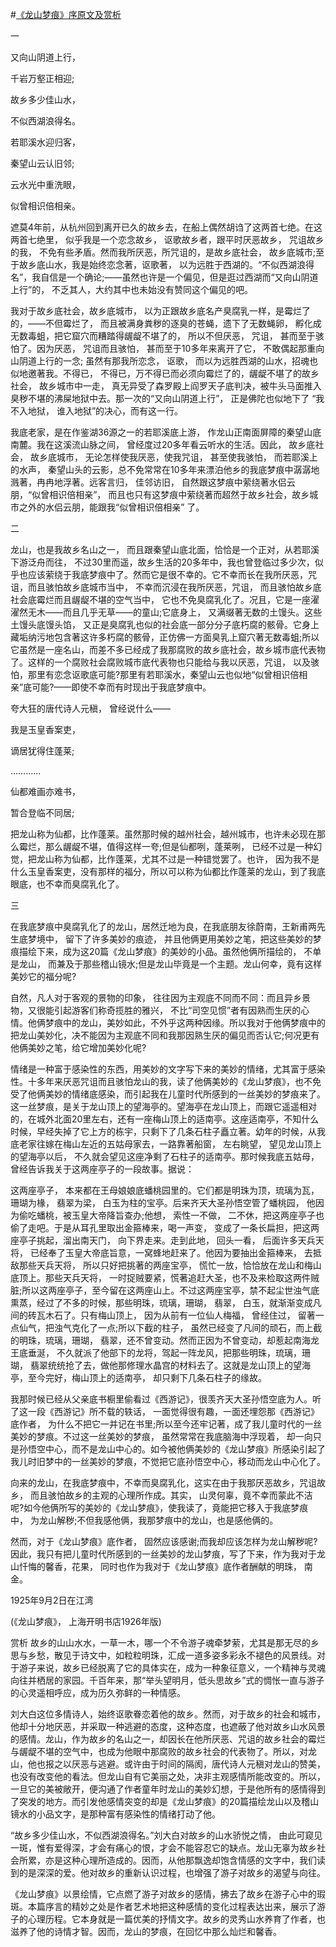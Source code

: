 #[《龙山梦痕》序原文及赏析](https://www.vrrw.net/wx/14275.html)

一

又向山阴道上行，

千岩万壑正相迎;

故乡多少佳山水，

不似西湖浪得名。

若耶溪水迎归客，

秦望山云认旧邻;

云水光中重洗眼，

似曾相识倍相亲。

遮莫4年前，从杭州回到离开已久的故乡去，在船上偶然胡诌了这两首七绝。在这两首七绝里， 似乎我是一个恋念故乡， 讴歌故乡者，跟平时厌恶故乡， 咒诅故乡的我， 不免有些矛盾。然而我所厌恶，所咒诅的，是故乡底社会， 故乡底城市;至于故乡底山水，我是始终恋念著，讴歌著， 以为远胜于西湖的。“不似西湖浪得名”，我自信是一个确论;——虽然也许是一个偏见，但是逛过西湖而“又向山阴道上行”的， 不乏其人，大约其中也未始没有赞同这个偏见的吧。

我对于故乡底社会，故乡底城市， 以为正跟故乡底名产臭腐乳一样，是霉烂了的，——不但霉烂了， 而且被满身粪秽的逐臭的苍蝇，遗下了无数蝇卵， 孵化成无数毒蛆，把它窟穴而糟踏得龌龊不堪了的， 所以不但厌恶， 咒诅， 甚而至于骇怕了。因为厌恶， 咒诅而且骇怕， 甚而至于10多年来离开了它， 不敢偶起那重向山阴道上行的一念; 虽然有那我所恋念， 讴歌， 而以为远胜西湖的山水，招魂也似地邀著我。不得已， 不得已，万不得已而必须向霉烂了的，龌龊不堪了的故乡社会， 故乡城市中一走， 真无异受了森罗殿上阎罗天子底判决，被牛头马面推入臭秽不堪的沸屎地狱中去。那一次的“又向山阴道上行”， 正是佛陀也似地下了 “我不入地狱， 谁入地狱”的决心，而有这一行。

我底老家，是在作鉴湖36源之一的若耶溪底上游， 作龙山正南面屏障的秦望山底南麓。我在这溪流山脉之间， 曾经度过20多年看云听水的生活。因此， 故乡底社会， 故乡底城市， 无论怎样使我厌恶，使我咒诅， 甚至使我骇怕， 而若耶溪上的水声， 秦望山头的云影，总不免常常在10多年来漂泊他乡的我底梦痕中潺潺地溅著，冉冉地浮著。远客言归， 佳邻访旧， 自然跟这梦痕中萦绕著水侣云朋，“似曾相识倍相亲”， 而且也只有这梦痕中萦绕著而超然于故乡社会，故乡城市之外的水侣云朋，能跟我“似曾相识倍相亲” 了。



二

龙山，也是我故乡名山之一， 而且跟秦望山底北面，恰恰是一个正对，从若耶溪下游泛舟而往， 不过30里而遥，故乡生活的20多年中，我也曾登临过多少次，似乎也应该萦绕于我底梦痕中了。然而它是很不幸的。它不幸而长在我所厌恶，咒诅，而且骇怕故乡底城市当中， 不幸而沉浸在我所厌恶，咒诅， 而且骇怕故乡底社会底霉烂而且龌龊不堪的空气当中， 它也不免臭腐乳化了。况且，它是一座濯濯然无木——而且几乎无草——的童山;它底身上， 又满缀著无数的土馒头。这些土馒头底馒头馅， 又正是臭腐乳也似的社会底一部分分子底朽腐的骸骨。它身上藏垢纳污地包含著这许多朽腐的骸骨，正仿佛一方面臭乳上窟穴著无数毒蛆;所以它虽然是一座名山，而差不多已经成了我那腐败的故乡底社会，故乡城市底代表物了。这样的一个腐败社会腐败城市底代表物也只能给与我以厌恶，咒诅， 以及骇怕，那里有恋念讴歌底可能?那里有若耶溪水，秦望山云也似地“似曾相识倍相亲”底可能?——即使不幸而有时现出于我底梦痕中。

夸大狂的唐代诗人元稹， 曾经说什么——

我是玉皇香案吏，

谪居犹得住蓬莱;

…………

仙都难画亦难书，

暂合登临不同居;

把龙山称为仙都，比作蓬莱。虽然那时候的越州社会，越州城市，也许未必现在那么霉烂，那么龌龊不堪，值得这样一夸;但是仙都咧，蓬莱咧， 已经不过是一种幻觉，把龙山称为仙都，比作蓬莱，尤其不过是一种错觉罢了。也许， 因为我不是什么玉皇香案吏，没有那样的福分，所以可以称为仙都比作蓬莱的龙山，到了我底眼底，也不幸而臭腐乳化了。

三

在我底梦痕中臭腐乳化了的龙山，居然迁地为良，在我底朋友徐蔚南，王新甫两先生底梦境中， 留下了许多美妙的痕迹， 并且他俩更用美妙之笔，把这些美妙的梦痕描绘下来，成为这20篇《龙山梦痕》的美妙的小品。虽然他俩所描绘的， 不单是龙山， 而兼及于那些稽山镜水;但是龙山毕竟是一个主题。龙山何幸，竟有这样美妙它的福分呢?

自然，凡人对于客观的景物的印象， 往往因为主观底不同而不同：而且异乡景物，又很能引起游客们称奇揽胜的雅兴， 不比“司空见惯”者有因熟而生厌的心情。他俩梦痕中的龙山，美妙如此，不外乎这两种因缘。所以我对于他俩梦痕中的把龙山美妙化，决不能因为主观底不同和我那因熟生厌的偏见而否认它;何况更有他俩美妙之笔，给它增加美妙化呢?

情绪是一种富于感染性的东西，用美妙的文字写下来的美妙的情绪，尤其富于感染性。十多年来厌恶咒诅而且骇怕龙山的我，读了他俩美妙的《龙山梦痕》，也不免受了他俩美妙的情绪底感染，而引起我在儿童时代所感到的一丝美妙的梦痕来了。这一丝梦痕，是关于龙山顶上的望海亭的。望海亭在龙山顶上，而跟它遥遥相对的，在城外北面20里左右，还有一座梅山顶上的适南亭。这座适南亭，不知什么时候，早经失掉了它上方的栋宇，只剩下了几条石柱子矗立著。幼年的时候，从我底老家往嫁在梅山左近的五姑母家去，一路靠著船窗， 左右眺望， 望见龙山顶上的望海亭以后， 不久就会望见这座净剩了石柱子的适南亭。那时候我底五姑母， 曾经告诉我关于这两座亭子的一段故事。据说：

这两座亭子， 本来都在王母娘娘底蟠桃园里的。它们都是明珠为顶，琉璃为瓦，珊瑚为椽， 翡翠为梁， 白玉为柱的宝亭。后来齐天大圣孙悟空管了蟠桃园， 他因为偷吃蟠桃，被玉皇大帝降旨查办;他想， 索性一不做， 二不休，把这两座亭子也偷了走吧。于是从耳孔里取出金箍棒来，喝一声变， 变成了一条长扁担，把这两座亭子挑起，溜出南天门， 向下界走来。走到此地， 回头一看， 后面许多天兵天将， 已经奉了玉皇大帝底旨意，一窝蜂地赶来了。他因为要抽出金箍棒来， 去抵敌那些天兵天将， 所以只好把挑著的两座宝亭， 慌忙一放，恰恰放在龙山和梅山底顶上。那些天兵天将， 一时捉贼要紧，慌著追赶大圣，也不及来检取这两件贼脏;所以这两座亭子，至今留在这两座山上。不过这两座宝亭，禁不起尘世浊气底熏蒸，经过了不多的时候，那些明珠，琉璃，珊瑚， 翡翠， 白玉，就渐渐变成凡间的砖瓦木石了。只有梅山顶上， 因为从前有一位仙人梅福， 曾经住过， 留著一点仙气，把浊气克化了一点;所以下截的柱子， 虽然已经变了凡间的顽石，而上截的明珠，琉璃，珊瑚， 翡翠，还不曾变动。然而正因为不曾变动，却惹起南海龙王底垂涎， 不久就派了他部下的龙将，驾起一阵龙风，把那些明珠，琉璃，珊瑚， 翡翠统统抢了去，做他那修理水晶宫的材料去了。这就是龙山顶上的望海亭，至今完好，梅山顶上的适南亭， 却只剩下几条石柱子的缘故。

我那时候已经从父亲底书橱里偷看过《西游记》，很羡齐天大圣孙悟空底为人。听了这一段《西游记》所不载的轶话， 一面觉得很有趣，一面还埋怨那《西游记》底作者， 为什么不把它一并记在书里;所以至今还牢记著，成了我儿童时代的一丝美妙的梦痕。不过这一丝美妙的梦痕， 虽然常常在我底脑海中浮现着， 却一向只是孙悟空中心，而不是龙山中心的。如今被他俩美妙的《龙山梦痕》所感染引起了我儿时旧梦中的一丝美妙的梦痕，不觉把它底孙悟空中心，移动而龙山中心化了。

向来的龙山，在我底梦痕中，不幸而臭腐乳化，这实在由于我那厌恶故乡，咒诅故乡， 而且骇怕故乡的主观的心理所作成。其实， 山灵何辜，竟不幸而蒙此不洁呢?如今他俩所写的美妙的《龙山梦痕》，使我读了，竟能把它移入于我底梦痕中， 为龙山解秽;不但我感他俩，我那梦痕中的龙山，也是感他俩的。

然而，对于《龙山梦痕》底作者， 固然应该感谢;而我却应该怎样为龙山解秽呢?因此，我只有把儿童时代所感到的一丝美妙的龙山梦痕，写了下来，作为我对于龙山忏悔的馨香，花果， 同时也作为我对于《龙山梦痕》底作者酬献的明珠， 南金。

1925年9月2日在江湾

(《龙山梦痕》， 上海开明书店1926年版)

赏析 故乡的山山水水，一草一木，哪一个不令游子魂牵梦萦，尤其是那无尽的乡思与乡愁，散见于诗文中，如粒粒明珠，汇成一道多姿多彩永不褪色的风景线。对于游子来说，故乡已经脱离了它的具体实在，成为一种象征意义，一个精神与灵魂向往并栖居的家园。千百年来，那“举头望明月，低头思故乡”式的惆怅一直与游子的心灵遥相呼应，成为历久弥鲜的一种情感。

刘大白这位多情诗人，始终讴歌眷恋着他的故乡。然而，对于故乡的社会和城市，他却十分地厌恶，并采取一种逃避的态度，这种态度，也遮蔽了他对故乡山水风景的感情。龙山，作为故乡的名山之一，却因长在他所厌恶、咒诅的故乡社会的霉烂与龌龊不堪的空气中，也成为他眼中那腐败的故乡社会的代表物了。所以，对龙山，他也报之以厌恶与逃避。或许由于时间的隔阂，唐代诗人元稹对龙山的赞美，也没有改变他的看法。但龙山自有它美丽之处，决非主观感情所能改变的。所以，一旦它的美被敞开，便沟通了作者童年时龙山的美妙幻想，于是他所有的感情得到了突发的地方。而引发他感情突变的却是《龙山梦痕》的20篇描绘龙山以及稽山镜水的小品文字，是那种富有感染性的情绪打动了他。

“故乡多少佳山水，不似西湖浪得名。”刘大白对故乡的山水骄悦之情， 由此可窥见一斑，惟有爱得深，才会有痛心的恨，才会不能容忍它的缺点。龙山无辜为故乡社会所累，亦是这种心理所造成的。因而，从他那飘逸却饱含情感的文字中，我们读到的是深深的爱。他对故乡的重新认识过程，也增强了游子对故乡的渴望与向往。

《龙山梦痕》以景绘情，它点燃了游子对故乡的感情，拂去了故乡在游子心中的瑕斑。本篇序言的精妙之处是作者艺术地把这种感情的变化过程表达出来，展示了游子的心理历程。它本身就是一篇优美的抒情文字。故乡的灵秀山水养育了作者，也滋养了他的诗情才智。因而，龙山的梦痕，在回忆中那么灿烂和馨香。

